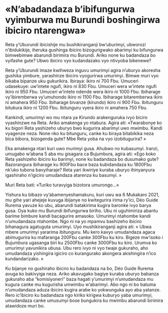 # «N’abadandaza b’ibifungurwa vyimburwa mu Burundi boshingirwa ibiciro ntarengwa»

Reta y’Uburundi ibicishije mu bushikiranganji bw’uburimyi, ubworozi n’ibidukikije, iheruka gushinga ibiciro bizogurigwako abarimyi ku bifungurwa bimwebimwe abarundi birimira mu Burundi. Ariko none ku badandaza bo vyifashe gute? Ubwo ibiciro vyo kudandazako vyo ntivyoba bikenewe?

Reta y’Uburundi imaze kwihweza inguvu umurimyi agira n’uburyo akoresha gushika yimbure, yarashinze ibiciro vyogurirwa umurimyi. Bimwe muri vyo bikaba bipanze uku gukurikira. Ibiraya: ikiro ni 700 Fbu. Umuceri udasekuye: uw’intete ngufi, ikiro ni 830 Fbu. Umuceri wera w’intete ngufi ikiro ni 950 Fbu. Umuceri w’intete ndende wera ikiro ni 1000 Fbu. Ibiharage vy’ibiremberwa vy’umuhondo ikiro ni 1100 Fbu. Ibiharage bitaremberwa ikiro ni amahera 950 Fbu. Ibiharage bivanze (kirundo) ikiro ni 900 Fbu. Ibitunguru bitukura ikiro ni 1200 Fbu. Ibitunguru vyera ikiro ni amahera 750 Fbu.

Kankindi, umurimyi wo mu ntara ya Kirundo arakenguruka ivyo biciro vyashinzwe na Reta. Ariko amakenga yo ntabura. Agira ati: «Twarabonye ko ku bigori Reta yashizeho uburyo bwo kugurira abarimyi uwo mwimbu. Kandi vyagenze neza. None nko ku bitunguru, canke ku biraya bitabikika neza bica bibora, bizogenda gute? Mbe Reta yoba na vyo izobitugurira? »

Eka amakenga ntari kuri uwo murimyi gusa. Ahubwo no kubasumyi. Iranzi, umugabo w’abana 5 aba mu gisagara ca Bujumbura, agira ati: «Ego koko Reta yashizeho ibiciro ku barimyi, none ku badandaza bo dusumako gute? Bazorangura ibiharage ku 900Fbu bace baza kubidandaza ku 1800Fbu nk’uko tubona bavyiharaje? Reta yari ikwiriye kuraba uburyo ihinyanyura igashiraho n’igiciro umudandaza atarenza ku basumyi. »

Muri Reta bati: «Turiko turavyiga bizotora umurongo…»

Yishura ku bibazo vy’abamenyeshamakuru, kuri uwu wa 6 Mukakaro 2021, mu gihe yari ahejeje kuvuga ibijanye no kwitegurira irima ry’ici, Déo Guide Rurema yavuze ko ubu, abarundi batakirima kugira baronke ivyo barya gusa. Oya kuko mu Burundi ibifungurwa biriho. Ubu ni uguhimiriza abantu barime bimbure kandi bacagurire amasoko. Umurimyi ntahombe kandi n’umudandaza ntahombe. Ngo ni na yo mpamvu bashizeho ibiciro bihanagura agatuguta umurimyi. Uyo mushikiranganji agira ati: « Ubwa mbere umurimyi yararima ibitunguru. Mu kero kavyo umudandaza agaca abimugurira ku mafaranga 200Fbu canke 300Fbu ku kiro. Bigeze mw’isoko i Bujumbura ugasanga biri ku 2500Fbu canke 3000Fbu ku kiro. Urumva ko umurimyi yavunikira ubusa. Ubu rero ivyo ni vyo twaje gukuraho, aho umudandaza yishingira igiciro co kurangurako akongera akishingira n’ico kundandarizako. »

Ku bijanye no gushiraho ibiciro ku badandaza na bo, Déo Guide Rurema avuga ko bakivyiga neza. Ariko akavugako bagiye kuraba uburyo babanza gukuraho aba “komisiyoneri” baza hagati y’umurimyi n’umudandaza mu kugura canke mu kugurisha umwimbu w’abarimyi. Abo ngo ni bo batuma n’umudandaza aduza ibiciro kugira arabe ko yokwunguka ayo aba yatanze. Rero ic’ibiciro ku badandaza ngo kiriko kirigwa kuburyo yaba umurimyi, umudandaza canke umusumyi bose bungukira ku mwimbu abarundi birimira atawidoze muri bo.
